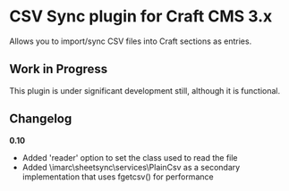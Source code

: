 # CSV Sync plugin for Craft CMS 3.x

Allows you to import/sync CSV files into Craft sections as entries.

## Work in Progress

This plugin is under significant development still, although it is functional.

## Changelog

**0.10**

* Added 'reader' option to set the class used to read the file
* Added \imarc\sheetsync\services\PlainCsv as a secondary implementation that uses fgetcsv() for performance
